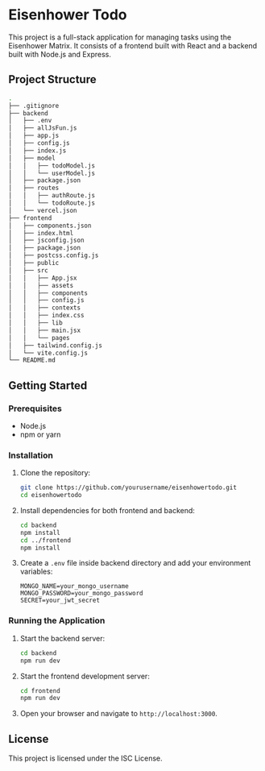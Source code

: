 # Eisenhower Todo

This project is a full-stack application for managing tasks using the Eisenhower Matrix. It consists of a frontend built with React and a backend built with Node.js and Express.

## Project Structure

```bash
.
├── .gitignore
├── backend
│   ├── .env
│   ├── allJsFun.js
│   ├── app.js
│   ├── config.js
│   ├── index.js
│   ├── model
│   │   ├── todoModel.js
│   │   └── userModel.js
│   ├── package.json
│   ├── routes
│   │   ├── authRoute.js
│   │   └── todoRoute.js
│   └── vercel.json
├── frontend
│   ├── components.json
│   ├── index.html
│   ├── jsconfig.json
│   ├── package.json
│   ├── postcss.config.js
│   ├── public
│   ├── src
│   │   ├── App.jsx
│   │   ├── assets
│   │   ├── components
│   │   ├── config.js
│   │   ├── contexts
│   │   ├── index.css
│   │   ├── lib
│   │   ├── main.jsx
│   │   └── pages
│   ├── tailwind.config.js
│   └── vite.config.js
└── README.md
```

## Getting Started

### Prerequisites

- Node.js
- npm or yarn

### Installation

1. Clone the repository:
    ```sh
    git clone https://github.com/yourusername/eisenhowertodo.git
    cd eisenhowertodo
    ```

2. Install dependencies for both frontend and backend:
    ```sh
    cd backend
    npm install
    cd ../frontend
    npm install
    ```

3. Create a `.env` file inside backend directory and add your environment variables:
    ```env
    MONGO_NAME=your_mongo_username
    MONGO_PASSWORD=your_mongo_password
    SECRET=your_jwt_secret
    ```

### Running the Application

1. Start the backend server:
    ```sh
    cd backend
    npm run dev
    ```

2. Start the frontend development server:
    ```sh
    cd frontend
    npm run dev
    ```

3. Open your browser and navigate to `http://localhost:3000`.

## License

This project is licensed under the ISC License.